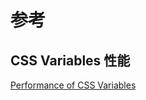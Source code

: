 # 参考

## CSS Variables 性能

[Performance of CSS Variables](https://lisilinhart.info/posts/css-variables-performance/)
